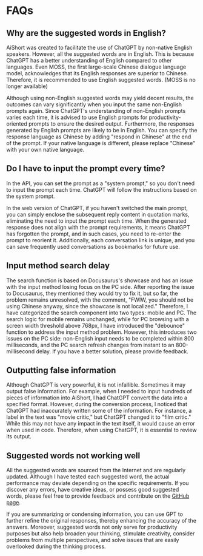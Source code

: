 # FAQs

## Why are the suggested words in English?

AiShort was created to facilitate the use of ChatGPT by non-native English speakers. However, all the suggested words are in English. This is because ChatGPT has a better understanding of English compared to other languages. Even MOSS, the first large-scale Chinese dialogue language model, acknowledges that its English responses are superior to Chinese. Therefore, it is recommended to use English suggested words. (MOSS is no longer available)

Although using non-English suggested words may yield decent results, the outcomes can vary significantly when you input the same non-English prompts again. Since ChatGPT's understanding of non-English prompts varies each time, it is advised to use English prompts for productivity-oriented prompts to ensure the desired output. Furthermore, the responses generated by English prompts are likely to be in English. You can specify the response language as Chinese by adding "respond in Chinese" at the end of the prompt. If your native language is different, please replace "Chinese" with your own native language.

## Do I have to input the prompt every time?

In the API, you can set the prompt as a "system prompt," so you don't need to input the prompt each time. ChatGPT will follow the instructions based on the system prompt.

In the web version of ChatGPT, if you haven't switched the main prompt, you can simply enclose the subsequent reply content in quotation marks, eliminating the need to input the prompt each time. When the generated response does not align with the prompt requirements, it means ChatGPT has forgotten the prompt, and in such cases, you need to re-enter the prompt to reorient it. Additionally, each conversation link is unique, and you can save frequently used conversations as bookmarks for future use.

## Input method search delay

The search function is based on Docusaurus's showcase and has an issue with the input method losing focus on the PC side. After reporting the issue to Docusaurus, they mentioned they would try to fix it, but so far, the problem remains unresolved, with the comment, "FWIW, you should not be using Chinese anyway, since the showcase is not localized." Therefore, I have categorized the search component into two types: mobile and PC. The search logic for mobile remains unchanged, while for PC browsing with a screen width threshold above 768px, I have introduced the "debounce" function to address the input method problem. However, this introduces two issues on the PC side: non-English input needs to be completed within 800 milliseconds, and the PC search refresh changes from instant to an 800-millisecond delay. If you have a better solution, please provide feedback.

## Outputting false information

Although ChatGPT is very powerful, it is not infallible. Sometimes it may output false information. For example, when I needed to input hundreds of pieces of information into AiShort, I had ChatGPT convert the data into a specified format. However, during the conversion process, I noticed that ChatGPT had inaccurately written some of the information. For instance, a label in the text was "movie critic," but ChatGPT changed it to "film critic." While this may not have any impact in the text itself, it would cause an error when used in code. Therefore, when using ChatGPT, it is essential to review its output.

## Suggested words not working well

All the suggested words are sourced from the Internet and are regularly updated. Although I have tested each suggested word, the actual performance may deviate depending on the specific requirements. If you discover any errors, have creative ideas, or possess good suggested words, please feel free to provide feedback and contribute on the [GitHub page](https://github.com/allentofight/ChatGPT-Shortcut/discussions/11).

If you are summarizing or condensing information, you can use GPT to further refine the original responses, thereby enhancing the accuracy of the answers. Moreover, suggested words not only serve for productivity purposes but also help broaden your thinking, stimulate creativity, consider problems from multiple perspectives, and solve issues that are easily overlooked during the thinking process.
